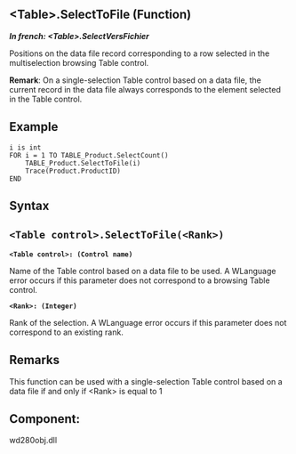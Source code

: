 


## &lt;Table&gt;.SelectToFile (Function)

***In french: &lt;Table&gt;.SelectVersFichier***



<a name="XUse"></a>
<a name="Use"></a>
<a name="description"></a>
Positions on the data file record corresponding to a row selected in the multiselection browsing Table control.

**Remark**: On a single-selection Table control based on a data file, the current record in the data file always corresponds to the element selected in the Table control.




<a name="Example1"></a>
<a name="sample_code"></a>

## Example


```wl
i is int
FOR i = 1 TO TABLE_Product.SelectCount()
	TABLE_Product.SelectToFile(i)
	Trace(Product.ProductID)
END
```

<a name="XSYNTAX"></a>
<a name="SYNTAX1"></a>

## Syntax

`<Table control>.SelectToFile(<Rank>)`
---

**`<Table control>: (Control name)`**

Name of the Table control based on a data file to be used. 
A WLanguage error occurs if this parameter does not correspond to a browsing Table control.

**`<Rank>: (Integer)`**

Rank of the selection. A WLanguage error occurs if this parameter does not correspond to an existing rank.



<a name="NOTE0"></a>
<a name="NOTE0_1"></a>

## Remarks
This function can be used with a single-selection Table control based on a data file if and only if &lt;Rank&gt; is equal to 1

<a name="XComponent"></a>

## Component:
wd280obj.dll
